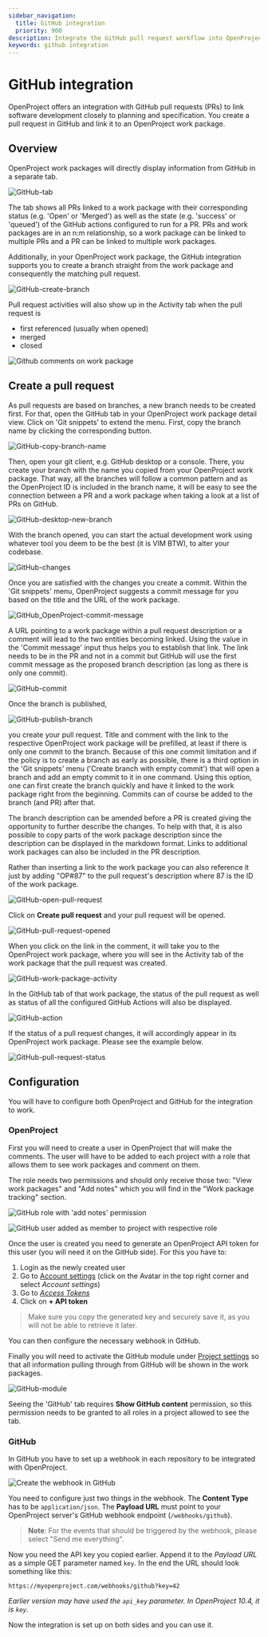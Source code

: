 ```yaml
---
sidebar_navigation:
  title: GitHub integration
  priority: 900
description: Integrate the GitHub pull request workflow into OpenProject.
keywords: github integration
---
```

# GitHub integration

OpenProject offers an integration with GitHub pull requests (PRs) to link software development closely to planning and specification.
You create a pull request in GitHub and link it to an OpenProject work package.

## Overview

OpenProject work packages will directly display information from GitHub in a separate tab.

![GitHub-tab](GitHub-tab.png)

The tab shows all PRs linked to a work package with their corresponding status (e.g. 'Open' or 'Merged') as well as the state (e.g. 'success' or 'queued') of the GitHub actions configured to run for a PR. PRs and work packages are in an n:m relationship, so a work package can be linked to multiple PRs and a PR can be linked to multiple work packages.

Additionally, in your OpenProject work package, the GitHub integration supports you to create a branch straight from the work package and consequently the matching pull request.

![GitHub-create-branch](GitHub-create-branch.png)

Pull request activities will also show up in the Activity tab when the pull request is

* first referenced (usually when opened)
* merged
* closed

![Github comments on work package](workpackage-github-comments.png)

## Create a pull request

As pull requests are based on branches, a new branch needs to be created first. For that, open the GitHub tab in your OpenProject work package detail view. Click on 'Git snippets' to extend the menu. First, copy the branch name by clicking the corresponding button.

![GitHub-copy-branch-name](GitHub-copy-branch-name.png)

Then, open your git client, e.g. GitHub desktop or a console. There, you create your branch with the name you copied from your OpenProject work package. That way, all the branches will follow a common pattern and as the OpenProject ID is included in the branch name, it will be easy to see the connection between a PR and a work package when taking a look at a list of PRs on GitHub.

![GitHub-desktop-new-branch](GitHub-desktop-new-branch.png)

With the branch opened, you can start the actual development work using whatever tool you deem to be the best (it is VIM BTW), to alter your codebase.

![GitHub-changes](GitHub-changes.png)

Once you are satisfied with the changes you create a commit. Within the 'Git snippets' menu, OpenProject suggests a commit message for you based on the title and the URL of the work package.

![GitHub_OpenProject-commit-message](GitHub_OpenProject-commit-message.png)

A URL pointing to a work package within a pull request description or a comment will lead to the two entities becoming linked. Using the value in the 'Commit message' input thus helps you to establish that link. The link needs to be in the PR and not in a commit but GitHub will use the first commit message as the proposed branch description (as long as there is only one commit).

![GitHub-commit](GitHub-commit-2645308.png)

Once the branch is published,

![GitHub-publish-branch](GitHub-publish-branch.png)

you create your pull request. Title and comment with the link to the respective OpenProject work package will be prefilled, at least if there is only one commit to the branch. Because of this one commit limitation and if the policy is to create a branch as early as possible, there is a third option in the 'Git snippets' menu ('Create branch with empty commit') that will open a branch and add an empty commit to it in one command. Using this option, one can first create the branch quickly and have it linked to the work package right from the beginning. Commits can of course be added to the branch (and PR) after that.

The branch description can be amended before a PR is created giving the opportunity to further describe the changes. To help with that, it is also possible to copy parts of the work package description since the description can be displayed in the markdown format. Links to additional work packages can also be included in the PR description.

Rather than inserting a link to the work package you can also reference it just by adding "OP#87" to the pull request's description where 87 is the ID of the work package.

![GitHub-open-pull-request](GitHub-open-pull-request-2645707.png)

Click on **Create pull request** and your pull request will be opened.

![GitHub-pull-request-opened](GitHub-pull-request-opened-2646257.png)

When you click on the link in the comment, it will take you to the OpenProject work package, where you will see in the Activity tab of the work package that the pull request was created.

![GitHub-work-package-activity](GitHub-work-package-activity-2646492.png)

In the GitHub tab of that work package, the status of the pull request as well as status of all the configured GitHub Actions will also be displayed.

![GitHub-action](GitHub-action.png)

If the status of a pull request changes, it will accordingly appear in its OpenProject work package. Please see the example below.

![GitHub-pull-request-status](GitHub-pull-request-status.png)

## Configuration

You will have to configure both OpenProject and GitHub for the integration to work.

### OpenProject

First you will need to create a user in OpenProject that will make the comments.
The user will have to be added to each project with a role that allows them
to see work packages and comment on them.

The role needs two permissions and should only receive those two: "View work packages" and "Add notes" which you will find in the "Work package tracking" section.

![GitHub role with 'add notes' permission](github-role.png)

![GitHub user added as member to project with respective role](github-project-member.png)

Once the user is created you need to generate an OpenProject API token for this user (you will need it on the GitHub side). For this you have to:

1. Login as the newly created user
2. Go to [Account settings](../../../user-guide/account-settings/) (click on the Avatar in the top right corner and select *Account settings*)
3. Go to [*Access Tokens*](../../../user-guide/account-settings/#access-tokens)
4. Click on **+ API token**

> Make sure you copy the generated key and securely save it, as you will not be able to retrieve it later.

You can then configure the necessary webhook in GitHub. 

Finally you will need to activate the GitHub module under [Project settings](../../../user-guide/projects/project-settings/modules/) so that all information pulling through from GitHub will be shown in the work packages.

![GitHub-module](Github-module-2647262.png)

Seeing the 'GitHub' tab requires **Show GitHub content** permission, so this permission needs to be granted to all roles in a project allowed to see the tab.

### GitHub

In GitHub you have to set up a webhook in each repository to be integrated with OpenProject.

![Create the webhook in GitHub](create-github-webhook.png)

You need to configure just two things in the webhook.
The **Content Type** has to be `application/json`.
The **Payload URL** must point to your OpenProject server's GitHub webhook endpoint (`/webhooks/github`).

> **Note**: For the events that should be triggered by the webhook, please select "Send me everything".

Now you need the API key you copied earlier. Append it to the *Payload URL* as a simple GET parameter named `key`. In the end the URL should look something like this:

`https://myopenproject.com/webhooks/github?key=42`

_Earlier version may have used the `api_key` parameter. In OpenProject 10.4, it is `key`._

Now the integration is set up on both sides and you can use it.

